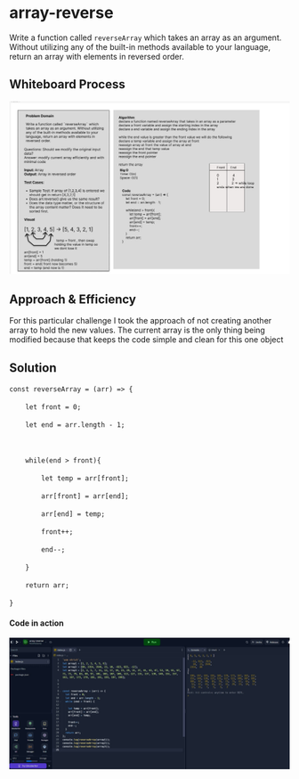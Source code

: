 # array-reverse
Write a function called `reverseArray` which takes an array as an argument. Without utilizing any of the built-in methods available to your language, return an array with elements in reversed order.

## Whiteboard Process
![image](../assets/array-reverse.jpg)

## Approach & Efficiency

For this particular challenge I took the approach of not creating another array to hold the new values. The current array is the only thing being modified because that keeps the code simple and clean for this one object
<!-- What approach did you take? Why? What is the Big O space/time for this approach? -->

## Solution
```
const reverseArray = (arr) => {

	let front = 0;

	let end = arr.length - 1;

	

	while(end > front){

		let temp = arr[front];

		arr[front] = arr[end];

		arr[end] = temp;

		front++;

		end--;

	}

	return arr;

}

```

#### Code in action
![image](../assets/array-reverse%20test.jpg)

<!-- Show how to run your code, and examples of it in action -->
